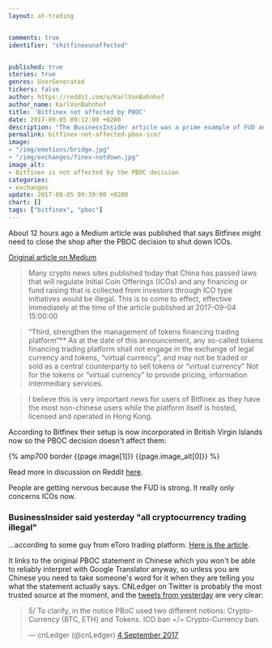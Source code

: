 ```yaml
---
layout: at-trading


comments: true
identifier: "shitfinexunaffected"


published: true
stories: true
genres: UserGenerated
tickers: false
author: https://reddit.com/u/KarlVonBahnhof
author_name: KarlVonBahnhof
title: 'Bitfinex not affected by PBOC'
date: 2017-09-05 09:12:00 +0200
description: "The BusinessInsider article was a prime example of FUD anyway."
permalink: bitfinex-not-affected-pbox-ico/
image:
- "/img/emotions/bridge.jpg"
- "/img/exchanges/finex-notdown.jpg"
image_alt:
- Bitfinex is not affected by the PBOC decision
categories:
- exchanges
update: 2017-09-05 09:39:00 +0200
chart: []
tags: ["bitfinex", "pboc"]
---
```


About 12 hours ago a Medium article was published that says Bitfinex might need to close the shop after the PBOC decision to shut down ICOs.

[Original article on Medium](https://medium.com/@amersonm/bitfinex-platform-may-get-shutdown-effective-immediately-source-chinas-gov-site-people-s-bank-4680b7158960)

> Many crypto news sites published today that China has passed laws that will regulate Initial Coin Offerings (ICOs) and any financing or fund raising that is collected from investors through ICO type initiatives would be illegal. This is to come to effect, effective immediately at the time of the article published at 2017–09–04 15:00:00

> “Third, strengthen the management of tokens financing trading platform“**
As at the date of this announcement, any so-called tokens financing trading platform shall not engage in the exchange of legal currency and tokens, “virtual currency”, and may not be traded or sold as a central counterparty to sell tokens or “virtual currency” Not for the tokens or “virtual currency” to provide pricing, information intermediary services.

> I believe this is very important news for users of Bitfinex as they have the most non-chinese users while the platform itself is hosted, licensed and operated in Hong Kong.

According to Bitfinex their setup is now incorporated in British Virgin Islands now so the PBOC decision doesn't affect them:

{% amp700 border {{page.image[1]}} {{page.image_alt[0]}} %}

Read more in discussion on Reddit [here](https://www.reddit.com/r/Iota/comments/6y5nch/bitfinex_wont_shut_down_here_is_a_twitter_response/).

People are getting nervous because the FUD is strong. It really only concerns ICOs now.

### BusinessInsider said yesterday "all cryptocurrency trading illegal"

...according to some guy from eToro trading platform. [Here is the article](http://uk.businessinsider.com/initial-coin-offering-china-bitcoin-ethereum-peoples-bank-of-china-law-all-crypto-illegal-etoro-2017-9?r=US&IR=T).

It links to the original PBOC statement in Chinese which you won't be able to reliably interpret with Google Translator anyway, so unless you are Chinese you need to take someone's word for it when they are telling you what the statement actually says. CNLedger on Twitter is probably the most trusted source at the moment, and the [tweets from yesterday](https://twitter.com/cnLedger/status/904638606857330688) are very clear:

<blockquote class="twitter-tweet" data-lang="en-gb"><p lang="en" dir="ltr">5/ To clarify, in the notice PBoC used two different notions: Crypto-Currency (BTC, ETH) and Tokens. ICO ban =/= Crypto-Currency ban.</p>&mdash; cnLedger (@cnLedger) <a href="https://twitter.com/cnLedger/status/904638606857330688">4 September 2017</a></blockquote>
